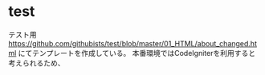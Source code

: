 # test
テスト用
https://github.com/githubists/test/blob/master/01_HTML/about_changed.html
にてテンプレートを作成している。
本番環境ではCodeIgniterを利用すると考えられるため、
